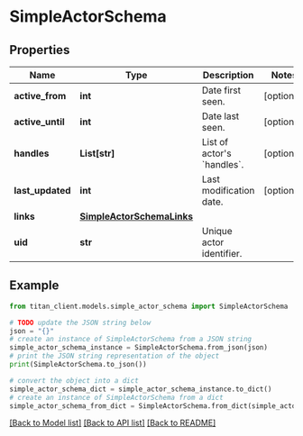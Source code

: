 # SimpleActorSchema


## Properties

Name | Type | Description | Notes
------------ | ------------- | ------------- | -------------
**active_from** | **int** | Date first seen. | [optional] 
**active_until** | **int** | Date last seen. | [optional] 
**handles** | **List[str]** | List of actor&#39;s &#x60;handles&#x60;. | [optional] 
**last_updated** | **int** | Last modification date. | [optional] 
**links** | [**SimpleActorSchemaLinks**](SimpleActorSchemaLinks.md) |  | 
**uid** | **str** | Unique actor identifier. | 

## Example

```python
from titan_client.models.simple_actor_schema import SimpleActorSchema

# TODO update the JSON string below
json = "{}"
# create an instance of SimpleActorSchema from a JSON string
simple_actor_schema_instance = SimpleActorSchema.from_json(json)
# print the JSON string representation of the object
print(SimpleActorSchema.to_json())

# convert the object into a dict
simple_actor_schema_dict = simple_actor_schema_instance.to_dict()
# create an instance of SimpleActorSchema from a dict
simple_actor_schema_from_dict = SimpleActorSchema.from_dict(simple_actor_schema_dict)
```
[[Back to Model list]](../README.md#documentation-for-models) [[Back to API list]](../README.md#documentation-for-api-endpoints) [[Back to README]](../README.md)



